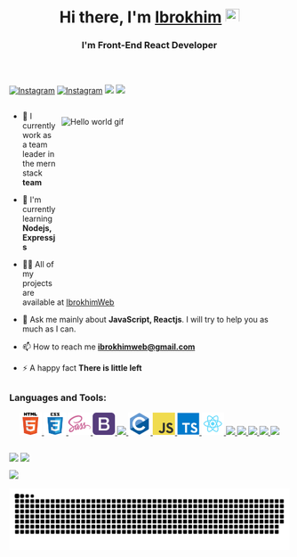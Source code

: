 <h1 align="center"> Hi there, I'm <a href="https://ibrokhimweb.vercel.app/" target="_blank">Ibrokhim</a> <img src="https://media.giphy.com/media/hvRJCLFzcasrR4ia7z/giphy.gif" width="25px" height="25px"></h1>

<h3 align="center">I'm Front-End React Developer</h3>  

##

<br>

<a href="https://www.youtube.com/c/CYBERSTEP1" target="_blank"><img src="https://img.shields.io/badge/Youtube-%23E4405f.svg?&style=flat-square&logo=youtube&logoColor=white" alt="Instagram"></a>
<a href="https://instagram.com/ibrokhimweb" target="_blank"><img src="https://img.shields.io/badge/Instagram-%23E4405F.svg?&style=flat-square&logo=instagram&logoColor=white" alt="Instagram"></a>
<a href="https://t.me/IbrokhimWeb" target="_blank"><img src="https://img.shields.io/badge/Telegram-%231877F2.svg?&style=flat-square&logo=telegram&logoColor=white%22%20alt=%22Telegram"></a>
<a href="https://www.linkedin.com/in/IbrokhimWeb/" target="_blank"><img src="https://img.shields.io/badge/LinkedIn-%231877F2.svg?&style=flat-square&logo=LinkedIn&logoColor=white%22%20alt=%22LinkedIn"></a>



##

<img style="margin:10px" align="right" alt="Hello world gif" src="https://camo.githubusercontent.com/e20822b4282c07ffd010cd05f855a6561d3b62358ca9e607e4901288dd748fcb/68747470733a2f2f63646e2e6472696262626c652e636f6d2f75736572732f323133313939332f73637265656e73686f74732f343934383733362f74686f75676874776f726b732d6769665f6472696262626c652e676966" height="300" width="400" />


##

- 🔭 I currently work as a team leader in the mern stack **team**

- 🌱 I'm currently learning **Nodejs, Expressjs**

- 👨‍💻 All of my projects are available at [IbrokhimWeb](https://github.com/IbrokhimWeb)

- 💬 Ask me mainly about **JavaScript, Reactjs**.  I will try to help you as much as I can.

- 📫 How to reach me **ibrokhimweb@gmail.com**

- ⚡ A happy fact **There is little left**

##

### Languages and Tools:

<div display="flex" align="center" >
  <a href="https://html.com/">
    <img height="40px" src="https://raw.githubusercontent.com/github/explore/80688e429a7d4ef2fca1e82350fe8e3517d3494d/topics/html/html.png" />
  <a/>
  <a href="https://www.w3schools.com/css/default.asp">
    <img height="40px" src="https://raw.githubusercontent.com/github/explore/80688e429a7d4ef2fca1e82350fe8e3517d3494d/topics/css/css.png" />
  <a/>
  <a href="https://sass-lang.com/">
    <img height="40px" src="https://raw.githubusercontent.com/github/explore/80688e429a7d4ef2fca1e82350fe8e3517d3494d/topics/sass/sass.png" />
  <a/>
  <a href="https://getbootstrap.com/">
    <img height="40px" src="https://raw.githubusercontent.com/github/explore/80688e429a7d4ef2fca1e82350fe8e3517d3494d/topics/bootstrap/bootstrap.png" />
  <a/>
  <a href="https://tailwindcss.com/">
    <img height="40px" src="https://seeklogo.com/images/T/tailwind-css-logo-5AD4175897-seeklogo.com.png" />
  <a/>
  <a href="https://www.w3schools.com/c/index.php">
    <img height="40px" src="https://raw.githubusercontent.com/devicons/devicon/master/icons/c/c-original.svg" />  
  <a/>
  <a href="https://www.javascript.com/">
    <img height="40px" src="https://raw.githubusercontent.com/github/explore/80688e429a7d4ef2fca1e82350fe8e3517d3494d/topics/javascript/javascript.png" />
  <a/>
  <a href="https://www.typescriptlang.org/">
    <img height="40px" src="https://raw.githubusercontent.com/devicons/devicon/master/icons/typescript/typescript-original.svg" />
  <a/>
  <a href="https://react.dev/">
    <img height="40px" src="https://raw.githubusercontent.com/github/explore/80688e429a7d4ef2fca1e82350fe8e3517d3494d/topics/react/react.png" />
  <a/>
  <a href="https://nextjs.org/">
    <img height="40px" src="https://www.rlogical.com/wp-content/uploads/2021/08/Rlogical-Blog-Images-thumbnail.png">
  <a/>
  <a href="https://redux.js.org/">
    <img height="40px" src="https://cdn.icon-icons.com/icons2/2415/PNG/512/redux_original_logo_icon_146365.png">
  <a/>
  <a href="https://nodejs.org/">
    <img height="40px" src="https://static-00.iconduck.com/assets.00/node-js-icon-227x256-913nazt0.png" />
  <a/>
  <a href="https://expressjs.com/">
    <img height="40px" src="https://adware-technologies.s3.amazonaws.com/uploads/technology/thumbnail/20/express-js.png" />
  <a/>
  <a href="https://www.postgresql.org/">
    <img height="50px" src="https://www.logo.wine/a/logo/PostgreSQL/PostgreSQL-Logo.wine.svg" />
  <a/>
</div>

##





<div display="flex">
  <p>
    <img width="55%" align="top" src="https://github-readme-stats.vercel.app/api?username=IbrokhimWeb&show_icons=true&hide_border=true&&count_private=true&include_all_commits=true&theme=github_dark" />
    <img width="40%" align="top" src="https://github-readme-stats.vercel.app/api/top-langs/?username=IbrokhimWeb&exclude_repo=KNN-Image-Classification&show_icons=true&hide_border=true&layout=compact&langs_count=8&theme=github_dark"/>
  </p>
</div>

<img src="https://capsule-render.vercel.app/api?type=waving&color=gradient&height=60&section=footer&width=100"/>

![Snake animation](https://raw.githubusercontent.com/platane/platane/output/github-contribution-grid-snake-dark.svg)


